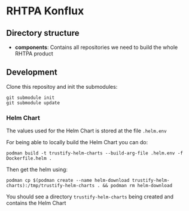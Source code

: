 # RHTPA Konflux

## Directory structure

- **components**: Contains all repositories we need to build the whole RHTPA product

## Development

Clone this repositoy and init the submodules:

```shell
git submodule init
git submodule update
```

### Helm Chart

The values used for the Helm Chart is stored at the file `.helm.env`

For being able to locally build the Helm Chart you can do:

```shell
podman build -t trustify-helm-charts --build-arg-file .helm.env -f Dockerfile.helm .
```

Then get the helm using:

```shell
podman cp $(podman create --name helm-download trustify-helm-charts):/tmp/trustify-helm-charts . && podman rm helm-download
```

You should see a directory `trustify-helm-charts` being created and contains the Helm Chart
